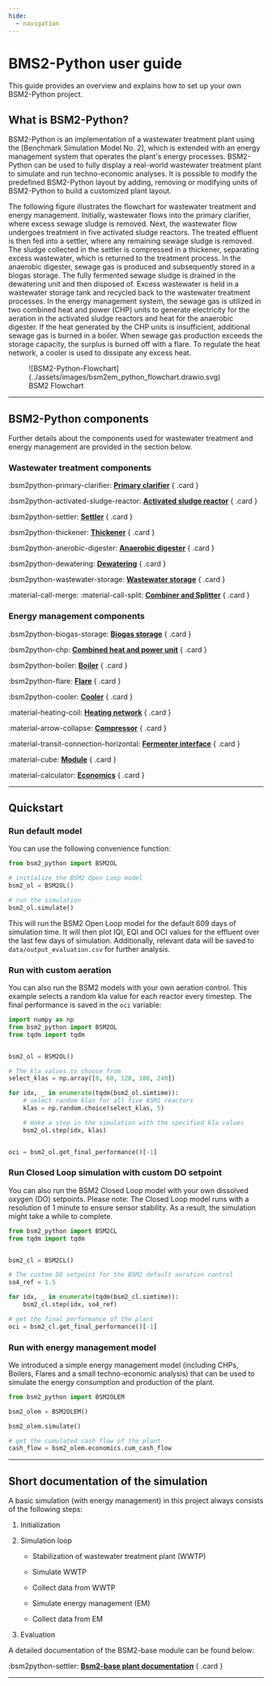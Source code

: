 ```yaml
---
hide:
  - navigation
---
```


# BMS2-Python user guide

This guide provides an overview and explains how to set up your own BSM2-Python project.


## What is BSM2-Python?

BSM2-Python is an implementation of a wastewater treatment plant using the [Benchmark Simulation Model No. 2],
which is extended with an energy management system that operates the plant's energy processes. BSM2-Python can be used to
fully display a real-world wastewater treatment plant to simulate and run techno-economic analyses. It is possible to
modify the predefined BSM2-Python layout by adding, removing or modifying units of BSM2-Python to build a
customized plant layout.

The following figure illustrates the flowchart for wastewater treatment and energy management.
Initially, wastewater flows into the primary clarifier, where excess sewage sludge is removed. Next, the wastewater flow
undergoes treatment in five activated sludge reactors. The treated effluent is then fed into a settler, where any
remaining sewage sludge is removed.
The sludge collected in the settler is compressed in a thickener, separating excess wastewater, which is returned to the
treatment process. In the anaerobic digester, sewage gas is produced and subsequently stored in a biogas storage.
The fully fermented sewage sludge is drained in the dewatering unit and then disposed of. Excess wastewater is held in a wastewater storage tank and recycled back to the wastewater treatment processes.
In the energy management system, the sewage gas is utilized in two combined heat and power (CHP) units to generate
electricity for the aeration in the activated sludge reactors and heat for the anaerobic digester. If the heat generated
by the CHP units is insufficient, additional sewage gas is burned in a boiler. When sewage gas production exceeds the
storage capacity, the surplus is burned off with a flare. To regulate the heat network, a cooler is used to
dissipate any excess heat.

<figure markdown="span">
  ![BSM2-Python-Flowchart](../assets/images/bsm2em_python_flowchart.drawio.svg)
  <figcaption>BSM2 Flowchart</figcaption>
</figure>

---

## BSM2-Python components

Further details about the components used for wastewater treatment and energy management are provided in the section below.

### Wastewater treatment components

<div class="grid" markdown>

:bsm2python-primary-clarifier: __[Primary clarifier](/user_guide/bsm2_python_components/wwt_components/primary_clarifier)__
{ .card }

:bsm2python-activated-sludge-reactor: __[Activated sludge reactor](/user_guide/bsm2_python_components/wwt_components/activated_sludge_reactor)__
{ .card }

:bsm2python-settler: __[Settler](/user_guide/bsm2_python_components/wwt_components/settler)__
{ .card }

:bsm2python-thickener: __[Thickener](/user_guide/bsm2_python_components/wwt_components/thickener)__
{ .card }

:bsm2python-anerobic-digester: __[Anaerobic digester](/user_guide/bsm2_python_components/wwt_components/anaerobic_digester)__
{ .card }

:bsm2python-dewatering: __[Dewatering](/user_guide/bsm2_python_components/wwt_components/dewatering)__
{ .card }

:bsm2python-wastewater-storage: __[Wastewater storage](/user_guide/bsm2_python_components/wwt_components/wastewater_storage)__
{ .card }

:material-call-merge: :material-call-split: __[Combiner and Splitter](/user_guide/bsm2_python_components/wwt_components/combiner_and_splitter)__
{ .card }
</div>


### Energy management components

<div class="grid" markdown>

:bsm2python-biogas-storage: __[Biogas storage](/user_guide/bsm2_python_components/em_components/biogas_storage)__
{ .card }

:bsm2python-chp: __[Combined heat and power unit](/user_guide/bsm2_python_components/em_components/chp)__
{ .card }

:bsm2python-boiler: __[Boiler](/user_guide/bsm2_python_components/em_components/boiler)__
{ .card }

:bsm2python-flare: __[Flare](/user_guide/bsm2_python_components/em_components/flare)__
{ .card }

:bsm2python-cooler: __[Cooler](/user_guide/bsm2_python_components/em_components/cooler)__
{ .card }

:material-heating-coil: __[Heating network](/user_guide/bsm2_python_components/em_components/heat_net)__
{ .card }

:material-arrow-collapse: __[Compressor](/user_guide/bsm2_python_components/em_components/compressor)__
{ .card }

:material-transit-connection-horizontal: __[Fermenter interface](/user_guide/bsm2_python_components/em_components/fermenter_interface)__
{ .card }

:material-cube: __[Module](/user_guide/bsm2_python_components/em_components/module)__
{ .card }

:material-calculator: __[Economics](/user_guide/bsm2_python_components/em_components/economics)__
{ .card }
</div>

---

## Quickstart

### Run default model

You can use the following convenience function:

```python
from bsm2_python import BSM2OL

# initialize the BSM2 Open Loop model
bsm2_ol = BSM2OL()

# run the simulation
bsm2_ol.simulate()
```

This will run the BSM2 Open Loop model for the default 609 days of simulation time.
It will then plot IQI, EQI and OCI values for the effluent over the last few days of simulation.
Additionally, relevant data will be saved to `data/output_evaluation.csv` for further analysis.


### Run with custom aeration

You can also run the BSM2 models with your own aeration control.
This example selects a random kla value for each reactor every timestep.
The final performance is saved in the `oci` variable:

```python
import numpy as np
from bsm2_python import BSM2OL
from tqdm import tqdm


bsm2_ol = BSM2OL()

# The kla values to choose from
select_klas = np.array([0, 60, 120, 180, 240])

for idx, _ in enumerate(tqdm(bsm2_ol.simtime)):
    # select random klas for all five ASM1 reactors
    klas = np.random.choice(select_klas, 5)

    # make a step in the simulation with the specified kla values
    bsm2_ol.step(idx, klas)


oci = bsm2_ol.get_final_performance()[-1]
```


### Run Closed Loop simulation with custom DO setpoint
You can also run the BSM2 Closed Loop model with your own dissolved oxygen (DO) setpoints.
Please note: The Closed Loop model runs with a resolution of 1 minute to ensure sensor stability. 
As a result, the simulation might take a while to complete.

```python
from bsm2_python import BSM2CL
from tqdm import tqdm


bsm2_cl = BSM2CL()

# The custom DO setpoint for the BSM2 default aeration control
so4_ref = 1.5

for idx, _ in enumerate(tqdm(bsm2_cl.simtime)):
    bsm2_cl.step(idx, so4_ref)

# get the final performance of the plant
oci = bsm2_cl.get_final_performance()[-1]
```


### Run with energy management model
We introduced a simple energy management model (including CHPs, Boilers, Flares and a small techno-economic analysis)
that can be used to simulate the energy consumption and production of the plant.

```python
from bsm2_python import BSM2OLEM

bsm2_olem = BSM2OLEM()

bsm2_olem.simulate()

# get the cumulated cash flow of the plant
cash_flow = bsm2_olem.economics.cum_cash_flow
```

---

## Short documentation of the simulation

A basic simulation (with energy management) in this project always consists of the following steps:

1. Initialization

2. Simulation loop

    - Stabilization of wastewater treatment plant (WWTP)

    - Simulate WWTP

    - Collect data from WWTP

    - Simulate energy management (EM)

    - Collect data from EM

3. Evaluation

A detailed documentation of the BSM2-base module can be found below:

<div class="grid" markdown>

:bsm2python-settler: __[Bsm2-base plant documentation](bsm2_base.md)__
{ .card }


</div>

---

<!-- ## Build a customized BSM2-Python plant layout

Both the wastewater treatment plant layout as well as the energy management layout can be customized by adding, removing or modifying individual process units. To customize the wastewater treatment plant layout the module [`bsm2_base.py`](/reference/bsm2_python/bsm2_base) has to be changed. For the customization of the energy management layout change the module [`bsm2_olem.py`](/reference/bsm2_python/bsm2_olem).

### Examples for activated sludge flow schemes

![Examples for activated sludge flow schemes](../assets/images/Examples_activated_sludge_flow_schemes.png)


### Adding a process unit to the plant layout

z.B. asm1 reaktor 6

1. Initialisierung
   
Initialisiere die gewünschte Prozesseinheit in der `__init__` Methode.

```py title="bsm2_base.py"
class BSM2Base:

  def __init__(self,...):
  # Initialization of process units

  self.new_process_unit = 
  
  self.reactor6 = ASM1Reactor(
            reginit.KLA5,
            asm1init.VOL5,
            asm1init.YINIT5,
            asm1init.PAR5,
            reginit.CARB5,
            reginit.CARBONSOURCECONC,
            tempmodel=tempmodel,
            activate=activate,
        )
```

Bei hinzufügen von einem eigenen Modul muss zuvor der Code in das Ordnerverzeichnis src\ eingebunden werden und nachträglich importiert werden.

```py title="bsm2_base.py"
import <module_path_new> as <short_name>
```


2. In Step funktion einbauen

  Falls notwendig Abwasserströme mit Splitter 

3. 




The most important and also most versatile process unit -> ASM1

### Customizing the wastewater treatment plant layout
### Customizing the energy management layout -->



